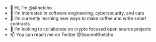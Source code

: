 - 👋 Hi, I’m @skhetcho
- 👀 I’m interested in software engineering, cybersecurity, and cars
- 🌱 I’m currently learning new ways to make coffee and write smart contracts
- 💞️ I’m looking to collaborate on crypto focused open source projects
- 📫 You can reach me on Twitter @SourenKhetcho

<!---
skhetcho/skhetcho is a ✨ special ✨ repository because its `README.md` (this file) appears on your GitHub profile.
You can click the Preview link to take a look at your changes.
--->
